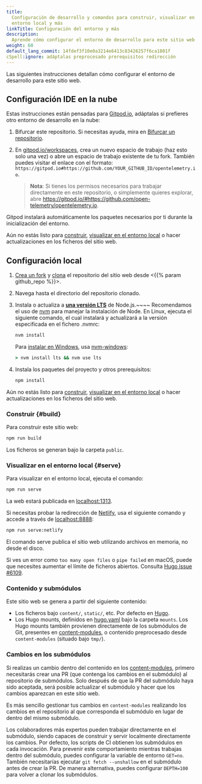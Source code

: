 ```yaml
---
title:
  Configuración de desarrollo y comandos para construir, visualizar en el
  entorno local y más
linkTitle: Configuración del entorno y más
description:
  Aprende cómo configurar el entorno de desarrollo para este sitio web.
weight: 60
default_lang_commit: 14fdef3f10e0a3214e6413c83426257f6ca1801f
cSpell:ignore: adáptalas preprocesado prerequisitos redirección
---
```


Las siguientes instrucciones detallan cómo configurar el entorno de desarrollo
para este sitio web.

## Configuración IDE en la nube

Estas instrucciones están pensadas para [Gitpod.io], adáptalas si prefieres otro
entorno de desarrollo en la nube:

1.  Bifurcar este repositorio. Si necesitas ayuda, mira en [Bifurcar un
    repositorio][fork].
2.  En [gitpod.io/workspaces], crea un nuevo espacio de trabajo (haz esto solo
    una vez) o abre un espacio de trabajo existente de tu fork. También puedes
    visitar el enlace con el formato:
    `https://gitpod.io#https://github.com/YOUR_GITHUB_ID/opentelemetry.io`.

    > **Nota**: Si tienes los permisos necesarios para trabajar directamente en
    > este repositorio, o simplemente quieres explorar, abre
    > <https://gitpod.io/#https://github.com/open-telemetry/opentelemetry.io>.

Gitpod instalará automáticamente los paquetes necesarios por ti durante la
inicialización del entorno.

Aún no estás listo para [construir](#build),
[visualizar en el entorno local](#serve) o hacer actualizaciones en los ficheros
del sitio web.

## Configuración local

1.  [Crea un fork][fork] y [clona][clone] el repositorio del sitio web desde
    <{{% param github_repo %}}>.
2.  Navega hasta el directorio del repositorio clonado.
3.  Instala o actualiza a [**una versión LTS**][nodejs-rel] de Node.js.~~~~
    Recomendamos el uso de [nvm][] para manejar la instalación de Node. En
    Linux, ejecuta el siguiente comando, el cual instalará y actualizará a la
    versión especificada en el fichero .nvmrc:

    ```sh
    nvm install
    ```

    Para [instalar en Windows][nodejs-win], usa [nvm-windows][]:

    ```cmd
    > nvm install lts && nvm use lts
    ```

4.  Instala los paquetes del proyecto y otros prerequisitos:

    ```sh
    npm install
    ```

Aún no estás listo para [construir](#build),
[visualizar en el entorno local](#serve) o hacer actualizaciones en los ficheros
del sitio web.

### Construir {#build}

Para construir este sitio web:

```sh
npm run build
```

Los ficheros se generan bajo la carpeta `public`.

### Visualizar en el entorno local {#serve}

Para visualizar en el entorno local, ejecuta el comando:

```sh
npm run serve
```

La web estará publicada en [localhost:1313][].

Si necesitas probar la redirección de [Netlify], usa el siguiente comando y
accede a través de [localhost:8888][]:

```sh
npm run serve:netlify
```

El comando serve publica el sitio web utilizando archivos en memoria, no desde
el disco.

Si ves un error como `too many open files` o `pipe failed` en macOS, puede que
necesites aumentar el límite de ficheros abiertos. Consulta
[Hugo issue #6109](https://github.com/gohugoio/hugo/issues/6109).

### Contenido y submódulos

Este sitio web se genera a partir del siguiente contenido:

- Los ficheros bajo `content/`, `static/`, etc. Por defecto en [Hugo][].
- Los Hugo mounts, definidos en [hugo.yaml][] bajo la carpeta `mounts`. Los Hugo
  mounts también provienen directamente de los submódulos de Git, presentes en
  [content-modules][], o contenido preprocesado desde `content-modules` (situado
  bajo `tmp/`).

[hugo.yaml]:
  https://github.com/open-telemetry/opentelemetry.io/blob/main/hugo.yaml
[content-modules]:
  https://github.com/open-telemetry/opentelemetry.io/tree/main/content-modules

### Cambios en los submódulos

Si realizas un cambio dentro del contenido en los [content-modules][], primero
necesitarás crear una PR (que contenga los cambios en el submódulo) al
repositorio de submódulos. Solo después de que la PR del submódulo haya sido
aceptada, será posible actualizar el submódulo y hacer que los cambios aparezcan
en este sitio web.

Es más sencillo gestionar tus cambios en `content-modules` realizando los
cambios en el repositorio al que corresponda el submódulo en lugar de dentro del
mismo submódulo.

Los colaboradores más expertos pueden trabajar directamente en el submódulo,
siendo capaces de construir y servir localmente directamente los cambios. Por
defecto, los scripts de CI obtienen los submódulos en cada invocación. Para
prevenir este comportamiento mientras trabajas dentro del submódulo, puedes
configurar la variable de entorno `GET=no`. También necesitarías ejecutar
`git fetch --unshallow` en el submódulo antes de crear la PR. De manera
alternativa, puedes configurar `DEPTH=100` para volver a clonar los submódulos.

[clone]:
  https://docs.github.com/en/repositories/creating-and-managing-repositories/cloning-a-repository
[fork]: https://docs.github.com/es/get-started/quickstart/fork-a-repo
[gitpod.io]: https://gitpod.io
[gitpod.io/workspaces]: https://gitpod.io/workspaces
[hugo]: https://gohugo.io
[localhost:1313]: http://localhost:1313
[localhost:8888]: http://localhost:8888
[netlify]: https://netlify.com
[nodejs-rel]: https://nodejs.org/es/about/previous-releases
[nodejs-win]:
  https://docs.microsoft.com/es-es/windows/dev-environment/javascript/nodejs-on-windows
[nvm]:
  https://github.com/nvm-sh/nvm/blob/master/README.md#installing-and-updating
[nvm-windows]: https://github.com/coreybutler/nvm-windows
